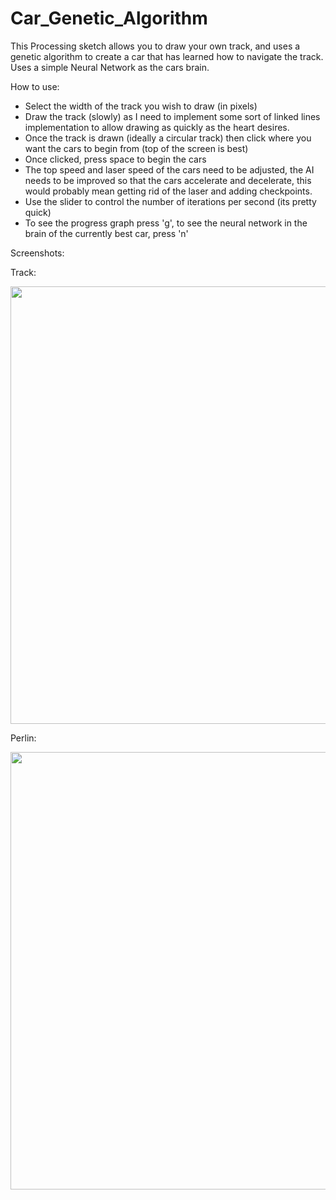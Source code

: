 # Car_Genetic_Algorithm
This Processing sketch allows you to draw your own track, and uses a genetic algorithm to create a car that has learned how to navigate the track. Uses a simple Neural Network as the cars brain.

How to use:
- Select the width of the track you wish to draw (in pixels)
- Draw the track (slowly) as I need to implement some sort of linked lines implementation to allow drawing as quickly as the heart desires.
- Once the track is drawn (ideally a circular track) then click where you want the cars to begin from (top of the screen is best)
- Once clicked, press space to begin the cars
- The top speed and laser speed of the cars need to be adjusted, the AI needs to be improved so that the cars accelerate and decelerate, this would probably mean getting rid of the laser and adding checkpoints.
- Use the slider to control the number of iterations per second (its pretty quick)
- To see the progress graph press 'g', to see the neural network in the brain of the currently best car, press 'n'

Screenshots:

Track:

<img src="https://user-images.githubusercontent.com/47477832/156802899-5193a03e-c7e3-4289-9d75-1a17ed4cfb2b.PNG" width="700">

Perlin:

<img src="https://user-images.githubusercontent.com/47477832/156803626-a64efc6b-d70b-406b-ab7d-46443249a849.PNG" width="700">
